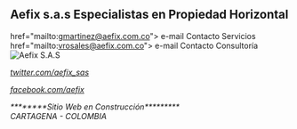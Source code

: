 
## Aefix s.a.s  Especialistas en Propiedad Horizontal
 <a> href="mailto:gmartinez@aefix.com.co"> e-mail Contacto Servicios</a><br> 
 <a> href="mailto:vrosales@aefix.com.co"> e-mail Contacto Consultoría</a><br> 
<img src="https://s3.amazonaws.com/www.nuberix.co/images/SmallLogo.png" alt="Aefix S.A.S" />
<address>
<A HREF="http://twitter.com/aefix_sas" TARGET="_BLANK"><p>twitter.com/aefix_sas</p>
<A HREF="http://facebook.com/aefix" TARGET="_BLANK"><p>facebook.com/aefix </p>
<a>********Sitio Web en Construcción*********</a><br> 
<a>CARTAGENA - COLOMBIA</a><br> 

